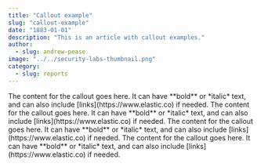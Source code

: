 ```yaml
---
title: "Callout example"
slug: "callout-example"
date: "1883-01-01"
description: "This is an article with callout examples."
author:
  - slug: andrew-pease
image: "../../security-labs-thumbnail.png"
category:
  - slug: reports
---
```


<Callout type="info" title="This is an info callout.">
  The content for the callout goes here. It can have **bold** or *italic* text,
  and can also include [links](https://www.elastic.co) if needed.
</Callout>

<Callout type="warning" title="This is a warning callout.">
  The content for the callout goes here. It can have **bold** or *italic* text,
  and can also include [links](https://www.elastic.co) if needed.
</Callout>

<Callout type="success" title="This is a success callout.">
  The content for the callout goes here. It can have **bold** or *italic* text,
  and can also include [links](https://www.elastic.co) if needed.
</Callout>

<Callout type="danger" title="This is an danger callout.">
  The content for the callout goes here. It can have **bold** or *italic* text,
  and can also include [links](https://www.elastic.co) if needed.
</Callout>
